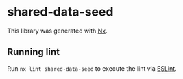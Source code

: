 # shared-data-seed

This library was generated with [Nx](https://nx.dev).

## Running lint

Run `nx lint shared-data-seed` to execute the lint via [ESLint](https://eslint.org/).
